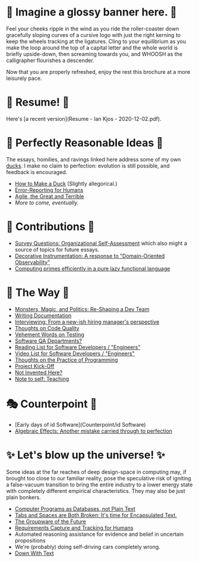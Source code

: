 # 🔮 Imagine a glossy banner here. 🔮

Feel your cheeks ripple in the wind as you ride the roller-coaster down gracefully sloping curves of a cursive logo with just the right kerning to keep the wheels tracking at the ligatures. Cling to your equilibrium as you make the loop around the top of a capital letter and the whole world is briefly upside-down, then screaming towards you, and WHOOSH as the calligrapher flourishes a descender.

Now that you are properly refreshed, enjoy the rest this brochure at a more leisurely pace.


# 📜  Resume! 📜

Here's [a recent version](Resume - Ian Kjos - 2020-12-02.pdf).


# 🦆 Perfectly Reasonable Ideas 🦆

The essays, homilies, and ravings linked here address some of my own [ducks](./make_duck).
I make no claim to perfection: evolution is still possible, and feedback is encouraged.

* [How to Make a Duck](./make_duck) (Slightly allegorical.)
* [Error-Reporting for Humans](./error_reporting)
* [Agile, the Great and Terrible](./agile_the_terrible)
* *More to come, eventually.*

# 🦆 Contributions 🦆

* [Survey Questions: Organizational Self-Assessment](Contrib/Survey) which also might a source of topics for future essays.
* [Decorative Instrumentation: A response to "Domain-Oriented Observability"](Contrib/instrumentation)
* [Computing primes efficiently in a pure lazy functional language](Contrib/Primes)

# 🦆 The Way 🦆

* [Monsters, Magic, and Politics: Re-Shaping a Dev Team](ThisIsTheWay/mmp)
* [Writing Documentation](ThisIsTheWay/documenting)
* [Interviewing: From a new-ish hiring manager's perspective](ThisIsTheWay/interviewing)
* [Thoughts on Code Quality](ThisIsTheWay/code_quality)
* [Vehement Words on Testing](ThisIsTheWay/code_test)
* [Software QA Departments?](ThisIsTheWay/code_qa)
* [Reading List for Software Developers / "Engineers"](ThisIsTheWay/dev_reading)
* [Video List for Software Developers / "Engineers"](ThisIsTheWay/dev_video)
* [Thoughts on the Practice of Programming](ThisIsTheWay/code_practice)
* [Project Kick-Off](ThisIsTheWay/kick_off)
* [Not Invented Here?](ThisIsTheWay/not_invented_here)
* [Note to self: Teaching](ThisIsTheWay/teach)

# 🎭 Counterpoint 🧦

* [Early days of id Software](Counterpoint/id Software)
* [Algebraic Effects: Another mistake carried through to perfection](Counterpoint/effects)

# ✨ Let's blow up the universe! ✨

Some ideas at the far reaches of deep design-space in computing may, if brought too close to our familiar reality, pose the speculative risk of igniting a false-vacuum transition to bring the entire industry to a lower energy state with completely different empirical characteristics. They may also be just plain bonkers.

* [Computer Programs as Databases, not Plain Text](Universe/code_db)
* [Tabs and Spaces are Both Broken: It's time for Encapsulated Text.](Universe/tab_space)
* [The Groupware of the Future](Universe/groupware)
* [Requirements Capture and Tracking for Humans](Universe/requirements)
* Automated reasoning assistance for evidence and belief in uncertain propositions
* We're (probably) doing self-driving cars completely wrong.
* [Down With Text](Universe/down_with_text)

